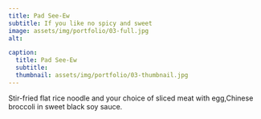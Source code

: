 ```yaml
---
title: Pad See-Ew
subtitle: If you like no spicy and sweet
image: assets/img/portfolio/03-full.jpg
alt: 

caption:
  title: Pad See-Ew
  subtitle: 
  thumbnail: assets/img/portfolio/03-thumbnail.jpg
---
```

Stir-fried flat rice noodle and your choice of sliced meat with egg,Chinese broccoli in sweet black soy sauce.
